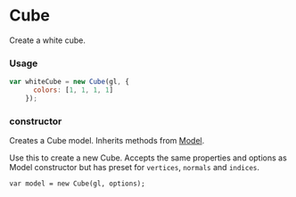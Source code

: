 # Cube

Create a white cube.

### Usage

```js
var whiteCube = new Cube(gl, {
      colors: [1, 1, 1, 1]
    });
```


### constructor

Creates a Cube model. Inherits methods from [Model](Model).


Use this to create a new Cube. Accepts the same properties and options as Model constructor but has preset for `vertices`, `normals` and `indices`.

`var model = new Cube(gl, options);`
